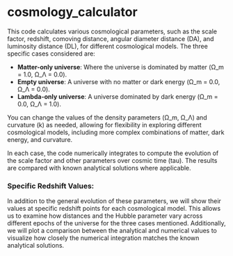 # cosmology_calculator

This code calculates various cosmological parameters, such as the scale factor, redshift, comoving distance, angular diameter distance (DA), and luminosity distance (DL), for different cosmological models. The three specific cases considered are:

- **Matter-only universe**: Where the universe is dominated by matter (Ω_m = 1.0, Ω_Λ = 0.0).
- **Empty universe**: A universe with no matter or dark energy (Ω_m = 0.0, Ω_Λ = 0.0).
- **Lambda-only universe**: A universe dominated by dark energy (Ω_m = 0.0, Ω_Λ = 1.0).

You can change the values of the density parameters (Ω_m, Ω_Λ) and curvature (k) as needed, allowing for flexibility in exploring different cosmological models, including more complex combinations of matter, dark energy, and curvature.

In each case, the code numerically integrates to compute the evolution of the scale factor and other parameters over cosmic time (tau). The results are compared with known analytical solutions where applicable.

### Specific Redshift Values:
In addition to the general evolution of these parameters, we will show their values at specific redshift points for each cosmological model. This allows us to examine how distances and the Hubble parameter vary across different epochs of the universe for the three cases mentioned. Additionally, we will plot a comparison between the analytical and numerical values to visualize how closely the numerical integration matches the known analytical solutions.



